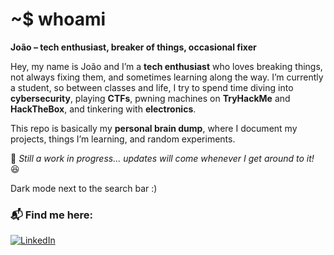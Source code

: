 # ~$ whoami  
**João – tech enthusiast, breaker of things, occasional fixer**  

Hey, my name is João and I’m a **tech enthusiast** who loves breaking things, not always fixing them, and sometimes learning along the way. I’m currently a student, so between classes and life, I try to spend time diving into **cybersecurity**, playing **CTFs**, pwning machines on **TryHackMe** and **HackTheBox**, and tinkering with **electronics**.  

This repo is basically my **personal brain dump**, where I document my projects, things I’m learning, and random experiments.  

🚧 *Still a work in progress... updates will come whenever I get around to it!* 😆  

Dark mode next to the search bar :)

### 📬 Find me here: 
[![LinkedIn](https://img.shields.io/badge/LinkedIn-%230077B5.svg?style=for-the-badge&logo=linkedin&logoColor=white)](https://www.linkedin.com/in/joaopefer/)



